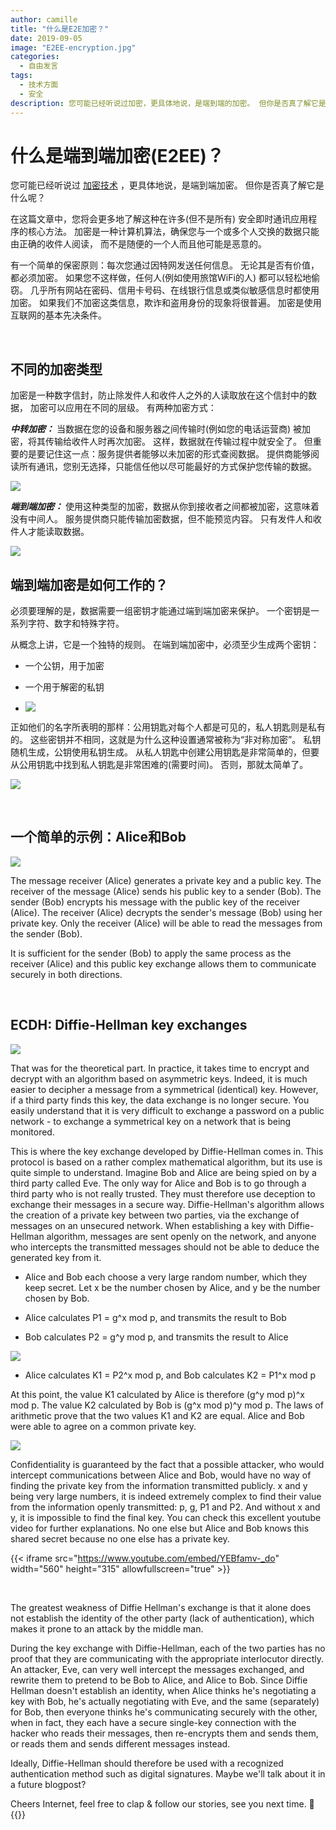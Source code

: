 ```yaml
---
author: camille
title: "什么是E2E加密？"
date: 2019-09-05
image: "E2EE-encryption.jpg"
categories:
  - 自由发言
tags:
  - 技术方面
  - 安全
description: 您可能已经听说过加密，更具体地说，是端到端的加密。 但你是否真了解它是什么呢？
---
```



# 什么是端到端加密(E2EE)？

您可能已经听说过 [加密技术](https://berty.tech/blog/history-cryptography/) ，更具体地说，是端到端加密。 但你是否真了解它是什么呢？

在这篇文章中，您将会更多地了解这种在许多(但不是所有) 安全即时通讯应用程序的核心方法。 加密是一种计算机算法，确保您与一个或多个人交换的数据只能由正确的收件人阅读， 而不是随便的一个人而且他可能是恶意的。

有一个简单的保密原则：每次您通过因特网发送任何信息。 无论其是否有价值，都必须加密。 如果您不这样做，任何人(例如使用旅馆WiFi的人) 都可以轻松地偷窃。 几乎所有网站在密码、信用卡号码、在线银行信息或类似敏感信息时都使用加密。 如果我们不加密这类信息，欺诈和盗用身份的现象将很普遍。 加密是使用互联网的基本先决条件。

</br>

## 不同的加密类型

加密是一种数字信封，防止除发件人和收件人之外的人读取放在这个信封中的数据， 加密可以应用在不同的层级。 有两种加密方式：

***中转加密：*** 当数据在您的设备和服务器之间传输时(例如您的电话运营商) 被加密，将其传输给收件人时再次加密。 这样，数据就在传输过程中就安全了。 但重要的是要记住这一点：服务提供者能够以未加密的形式查阅数据。 提供商能够阅读所有通讯，您别无选择，只能信任他以尽可能最好的方式保护您传输的数据。

![](image8.png)

***端到端加密：*** 使用这种类型的加密，数据从你到接收者之间都被加密，这意味着没有中间人。 服务提供商只能传输加密数据，但不能预览内容。 只有发件人和收件人才能读取数据。

![](image6.png)


## 端到端加密是如何工作的？



必须要理解的是，数据需要一组密钥才能通过端到端加密来保护。 一个密钥是一系列字符、数字和特殊字符。

从概念上讲，它是一个独特的规则。 在端到端加密中，必须至少生成两个密钥：

- 一个公钥，用于加密

- 一个用于解密的私钥
- ![](image5.png)


正如他们的名字所表明的那样：公用钥匙对每个人都是可见的，私人钥匙则是私有的。 这些密钥并不相同，这就是为什么这种设置通常被称为“非对称加密”。 私钥随机生成，公钥使用私钥生成。 从私人钥匙中创建公用钥匙是非常简单的，但要从公用钥匙中找到私人钥匙是非常困难的(需要时间)。 否则，那就太简单了。

![](image1.png)

</br>

## 一个简单的示例：Alice和Bob

![](image4.png)

The message receiver (Alice) generates a private key and a public key. The receiver of the message (Alice) sends his public key to a sender (Bob). The sender (Bob) encrypts his message with the public key of the receiver (Alice). The receiver (Alice) decrypts the sender's message (Bob) using her private key. Only the receiver (Alice) will be able to read the messages from the sender (Bob).

It is sufficient for the sender (Bob) to apply the same process as the receiver (Alice) and this public key exchange allows them to communicate securely in both directions.

</br>

## ECDH: Diffie-Hellman key exchanges

![](image2.png)

That was for the theoretical part. In practice, it takes time to encrypt and decrypt with an algorithm based on asymmetric keys. Indeed, it is much easier to decipher a message from a symmetrical (identical) key. However, if a third party finds this key, the data exchange is no longer secure. You easily understand that it is very difficult to exchange a password on a public network - to exchange a symmetrical key on a network that is being monitored.

This is where the key exchange developed by Diffie-Hellman comes in. This protocol is based on a rather complex mathematical algorithm, but its use is quite simple to understand. Imagine Bob and Alice are being spied on by a third party called Eve. The only way for Alice and Bob is to go through a third party who is not really trusted. They must therefore use deception to exchange their messages in a secure way. Diffie-Hellman's algorithm allows the creation of a private key between two parties, via the exchange of messages on an unsecured network. When establishing a key with Diffie-Hellman algorithm, messages are sent openly on the network, and anyone who intercepts the transmitted messages should not be able to deduce the generated key from it.





-   Alice and Bob each choose a very large random number, which they keep secret. Let x be the number chosen by Alice, and y be the number chosen by Bob.

-   Alice calculates P1 = g^x mod p, and transmits the result to Bob

-   Bob calculates P2 = g^y mod p, and transmits the result to Alice

![](image10.png)

-   Alice calculates K1 = P2^x mod p, and Bob calculates K2 = P1^x mod p


At this point, the value K1 calculated by Alice is therefore (g^y mod p)^x mod p. The value K2 calculated by Bob is (g^x mod p)^y mod p. The laws of arithmetic prove that the two values K1 and K2 are equal. Alice and Bob were able to agree on a common private key.

![](image9.png)

Confidentiality is guaranteed by the fact that a possible attacker, who would intercept communications between Alice and Bob, would have no way of finding the private key from the information transmitted publicly. x and y being very large numbers, it is indeed extremely complex to find their value from the information openly transmitted: p, g, P1 and P2. And without x and y, it is impossible to find the final key. You can check this excellent youtube video for further explanations. No one else but Alice and Bob knows this shared secret because no one else has a private key.

{{< iframe src="https://www.youtube.com/embed/YEBfamv-_do" width="560" height="315" allowfullscreen="true" >}}

</br>

The greatest weakness of Diffie Hellman's exchange is that it alone does not establish the identity of the other party (lack of authentication), which makes it prone to an attack by the middle man.

During the key exchange with Diffie-Hellman, each of the two parties has no proof that they are communicating with the appropriate interlocutor directly. An attacker, Eve, can very well intercept the messages exchanged, and rewrite them to pretend to be Bob to Alice, and Alice to Bob. Since Diffie Hellman doesn't establish an identity, when Alice thinks he's negotiating a key with Bob, he's actually negotiating with Eve, and the same (separately) for Bob, then everyone thinks he's communicating securely with the other, when in fact, they each have a secure single-key connection with the hacker who reads their messages, then re-encrypts them and sends them, or reads them and sends different messages instead.

Ideally, Diffie-Hellman should therefore be used with a recognized authentication method such as digital signatures. Maybe we'll talk about it in a future blogpost?


Cheers Internet, feel free to clap & follow our stories, see you next time. 🤫 </br>
 {{<tweet id="1143493043783372801">}}

